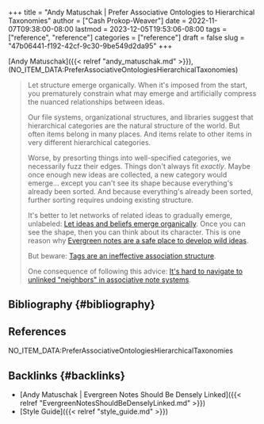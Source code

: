 +++
title = "Andy Matuschak | Prefer Associative Ontologies to Hierarchical Taxonomies"
author = ["Cash Prokop-Weaver"]
date = 2022-11-07T09:38:00-08:00
lastmod = 2023-12-05T19:53:06-08:00
tags = ["reference", "reference"]
categories = ["reference"]
draft = false
slug = "47b06441-f192-42cf-9c30-9be549d2da95"
+++

[Andy Matuschak]({{< relref "andy_matuschak.md" >}}), (NO_ITEM_DATA:PreferAssociativeOntologiesHierarchicalTaxonomies)

> Let structure emerge organically. When it's imposed from the start, you prematurely constrain what may emerge and artificially compress the nuanced relationships between ideas.
>
> Our file systems, organizational structures, and libraries suggest that hierarchical categories are the natural structure of the world. But often items belong in many places. And items relate to other items in very different hierarchical categories.
>
> Worse, by presorting things into well-specified categories, we necessarily fuzz their edges. Things don't always fit _exactly_. Maybe once enough new ideas are collected, a new category would emerge... except you can't see its shape because everything's already been sorted. And because everything's already been sorted, further sorting requires undoing existing structure.
>
> It's better to let networks of related ideas to gradually emerge, unlabeled: [Let ideas and beliefs emerge organically](https://notes.andymatuschak.org/z5uSCvx3W2GdzBVhWAAXrrCcykJ8SHimdJzg7). Once you can see the shape, then you can think about its character. This is one reason why [Evergreen notes are a safe place to develop wild ideas](https://notes.andymatuschak.org/z8RTzukqNLKFXzqLwx25HrUrg5E5jiziGznWB).
>
> But beware: [Tags are an ineffective association structure](https://notes.andymatuschak.org/z3MzhvmesiD2htMaEFQJif7gJgyaHAQvKH49Z).
>
> One consequence of following this advice: [It's hard to navigate to unlinked "neighbors" in associative note systems](https://notes.andymatuschak.org/zT6iA52811NuLvbU9W8ixeDc3KUqyCT1wN8).


## Bibliography {#bibliography}

## References

<style>.csl-entry{text-indent: -1.5em; margin-left: 1.5em;}</style><div class="csl-bib-body">
  <div class="csl-entry">NO_ITEM_DATA:PreferAssociativeOntologiesHierarchicalTaxonomies</div>
</div>


## Backlinks {#backlinks}

-   [Andy Matuschak | Evergreen Notes Should Be Densely Linked]({{< relref "EvergreenNotesShouldBeDenselyLinked.md" >}})
-   [Style Guide]({{< relref "style_guide.md" >}})
